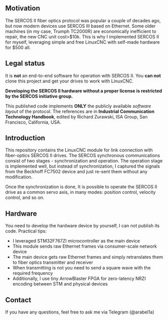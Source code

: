 ## Motivation
The SERCOS II fiber optics protocol was popular a couple of decades ago, but now modern devices use SERCOS III based on Ethernet. Some older machines (in my case, Trumph TC2000R) are economically inefficient to repair, the new CNC unit cost>$10k. This is why I implemented SERCOS II for myself, leveraging simple and free LinuxCNC with self-made hardware for $500 all.

## Legal status
It is **not** an end-to-end software for operation with SERCOS II. You **can not** clone this project and get your drives to work with LinuxCNC. 

**Developing the SERCOS II hardware without a proper license is restricted by the SERCOS initiative group.**

This published code implements **ONLY** the publicly available *software layout* of the protocol. The references are in **Industrial Communication Technology Handbook**, edited by Richard Zurawski, ISA Group, San Francisco, California, USA.

## Introduction
This repository contains the LinuxCNC module for link connection with fiber-optics SERCOS II drives. The SERCOS synchronous communications consist of two stages - synchronization and operation. The operation stage is implemented well, but instead of synchronization, I captured the signals from the Beckhoff FC7502 device and just re-sent them without any modification.

Once the synchronization is done, It is possible to operate the SERCOS II drive as a common servo axis, in many modes: position control, velocity control, and so on.
## Hardware
You need to develop the hardware device by yourself, I can not publish its code. 
Practical tips:
* I leveraged STM32F767ZI microcontroller as the main device
* This module sends raw Ethernet frames via consumer-scale network device
* The main device gets raw Ethernet frames and simply retranslates them to fiber optics transmitter and receiver
* When transmitting is not you need to send a square wave with the required frequency
* Additionally, I use tiny ArrowBlaster FPGA for zero-latency NRZI encoding between STM and physical devices

## Contact
If you have any questions, feel free to ask me via Telegram (@arabel1a)